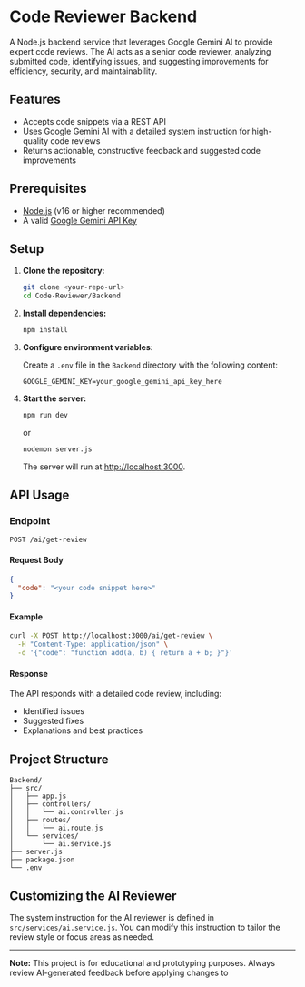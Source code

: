 # Code Reviewer Backend

A Node.js backend service that leverages Google Gemini AI to provide expert code reviews. The AI acts as a senior code reviewer, analyzing submitted code, identifying issues, and suggesting improvements for efficiency, security, and maintainability.

## Features

- Accepts code snippets via a REST API
- Uses Google Gemini AI with a detailed system instruction for high-quality code reviews
- Returns actionable, constructive feedback and suggested code improvements

## Prerequisites

- [Node.js](https://nodejs.org/) (v16 or higher recommended)
- A valid [Google Gemini API Key](https://aistudio.google.com/app/apikey)

## Setup

1. **Clone the repository:**
    ```sh
    git clone <your-repo-url>
    cd Code-Reviewer/Backend
    ```

2. **Install dependencies:**
    ```sh
    npm install
    ```

3. **Configure environment variables:**

    Create a `.env` file in the `Backend` directory with the following content:
    ```
    GOOGLE_GEMINI_KEY=your_google_gemini_api_key_here
    ```

4. **Start the server:**
    ```sh
    npm run dev
    ```
    or
    ```sh
    nodemon server.js
    ```

    The server will run at [http://localhost:3000](http://localhost:3000).

## API Usage

### Endpoint

`POST /ai/get-review`

#### Request Body

```json
{
  "code": "<your code snippet here>"
}
```

#### Example

```sh
curl -X POST http://localhost:3000/ai/get-review \
  -H "Content-Type: application/json" \
  -d '{"code": "function add(a, b) { return a + b; }"}'
```

#### Response

The API responds with a detailed code review, including:
- Identified issues
- Suggested fixes
- Explanations and best practices

## Project Structure

```
Backend/
├── src/
│   ├── app.js
│   ├── controllers/
│   │   └── ai.controller.js
│   ├── routes/
│   │   └── ai.route.js
│   └── services/
│       └── ai.service.js
├── server.js
├── package.json
└── .env
```

## Customizing the AI Reviewer

The system instruction for the AI reviewer is defined in `src/services/ai.service.js`. You can modify this instruction to tailor the review style or focus areas as needed.

---

**Note:** This project is for educational and prototyping purposes. Always review AI-generated feedback before applying changes to

